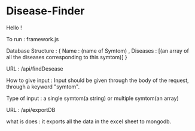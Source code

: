 # Disease-Finder

Hello !


To run : framework.js

Database Structure : { Name : (name of Symtom) , Diseases : [(an array of all the diseases corresponding to this symtom)] }


URL : /api/findDesease

How to give input : Input should be given through the body of the request, through a keyword "symtom".

Type of input : a single symtom(a string) or multiple symtom(an array)


URL : /api/exportDB

what is does : it exports all the data in the excel sheet to mongodb.

